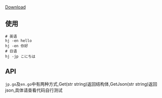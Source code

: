 [Download](https://github.com/Asutorufa/hujiang_dictionary/releases)

## 使用

```shell
# 英语
hj -en hello
hj -en 你好
# 日语
hj -jp こにちは
```

## API

`jp.go`及`en.go`中有两种方式,Get(str string)返回结构体,GetJson(str string)返回json,具体请查看代码自行测试
